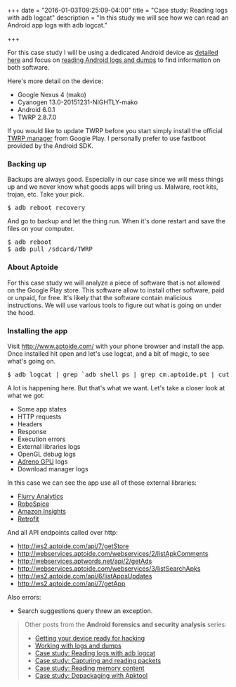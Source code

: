 +++
date = "2016-01-03T09:25:09-04:00"
title = "Case study: Reading logs with adb logcat"
description = "In this study we will see how we can read an Android app logs with adb logcat."

+++

For this case study I will be using a dedicated Android device as [detailed here](/getting-your-android-device-ready-for-hacking/) and focus on [reading Android logs and dumps](/working-with-android-logs-and-dumps/) to find information on both software.

Here's more detail on the device:

* Google Nexus 4 (mako)
* Cyanogen 13.0-20151231-NIGHTLY-mako
* Android 6.0.1
* TWRP 2.8.7.0

If you would like to update TWRP before you start simply install the official [TWRP manager](https://play.google.com/store/apps/details?id=com.jmz.soft.twrpmanager) from Google Play. I personally prefer to use fastboot provided by the Android SDK.

### Backing up

Backups are always good. Especially in our case since we will mess things up and we never know what goods apps will bring us. Malware, root kits, trojan, etc. Take your pick.

<pre>
$ adb reboot recovery
</pre>

And go to backup and let the thing run. When it's done restart and save the files on your computer.

<pre>
$ adb reboot
$ adb pull /sdcard/TWRP
</pre>

### About Aptoide

For this case study we will analyze a piece of software that is not allowed on the Google Play store. This software allow to install other software, paid or unpaid, for free. It's likely that the software contain malicious instructions. We will use various tools to figure out what is going on under the hood.

### Installing the app

Visit http://www.aptoide.com/ with your phone browser and install the app. Once installed hit open and let's use logcat, and a bit of magic, to see what's going on.

<pre>
$ adb logcat | grep `adb shell ps | grep cm.aptoide.pt | cut -c10-15`
</pre>

A lot is happening here. But that's what we want. Let's take a closer look at what we got:

* Some app states
* HTTP requests
 * Headers
 * Response
* Execution errors
* External libraries logs
* OpenGL debug logs
* [Adreno GPU](https://developer.qualcomm.com/software/adreno-gpu-sdk/gpu) logs
* Download manager logs

In this case we can see the app use all of those external libraries:

* [Flurry Analytics](https://developer.yahoo.com/flurry/docs/analytics/gettingstarted/android/)
* [RoboSpice](https://github.com/stephanenicolas/robospice/wiki/Starter-guide)
* [Amazon Insights](http://www.i-programmer.info/news/83-mobliephone/6578-amazon-insights-sdk.html)
* [Retrofit](https://guides.codepath.com/android/Consuming-APIs-with-Retrofit)

And all API endpoints called over http:

* http://ws2.aptoide.com/api/7/getStore
* http://webservices.aptoide.com/webservices/2/listApkComments
* http://webservices.aptwords.net/api/2/getAds
* http://webservices.aptoide.com/webservices/3/listSearchApks
* http://ws2.aptoide.com/api/6/listAppsUpdates
* http://ws2.aptoide.com/api/7/getApp

Also errors:

* Search suggestions query threw an exception.

> Other posts from the **Android forensics and security analysis** series:
>
> * [Getting your device ready for hacking][android-hacking]
> * [Working with logs and dumps][basic-tools]
> * [Case study: Reading logs with adb logcat][cs-logcat]
> * [Case study: Capturing and reading packets][cs-packets]
> * [Case study: Reading memory content][cs-monitoring]
> * [Case study: Depackaging with Apktool][cs-apktool]

[android-hacking]:/getting-your-android-device-ready-for-hacking/
[basic-tools]:/working-with-android-logs-and-dumps/
[cs-logcat]:/analysing-android-app-aptoide-part-1-logcat/
[cs-packets]:/analysing-android-app-aptoide-part-2-wireshark/
[cs-monitoring]:/analysing-android-app-aptoide-part-3-systrace/
[cs-apktool]:/analysing-android-app-aptoide-part-4-apktool/
